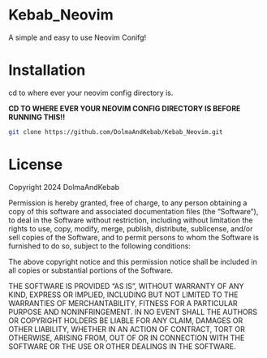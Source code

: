 # Kebab_Neovim 

A simple and easy to use Neovim Conifg!

# Installation 

cd to where ever your neovim config directory is.

<strong>CD TO WHERE EVER YOUR NEOVIM CONFIG DIRECTORY IS BEFORE RUNNING THIS!!</strong>

```bash
git clone https://github.com/DolmaAndKebab/Kebab_Neovim.git
```

# License 

Copyright 2024 DolmaAndKebab

Permission is hereby granted, free of charge, to any person obtaining a copy of this software and associated documentation files (the “Software”), to deal in the Software without restriction, including without limitation the rights to use, copy, modify, merge, publish, distribute, sublicense, and/or sell copies of the Software, and to permit persons to whom the Software is furnished to do so, subject to the following conditions:

The above copyright notice and this permission notice shall be included in all copies or substantial portions of the Software.

THE SOFTWARE IS PROVIDED “AS IS”, WITHOUT WARRANTY OF ANY KIND, EXPRESS OR IMPLIED, INCLUDING BUT NOT LIMITED TO THE WARRANTIES OF MERCHANTABILITY, FITNESS FOR A PARTICULAR PURPOSE AND NONINFRINGEMENT. IN NO EVENT SHALL THE AUTHORS OR COPYRIGHT HOLDERS BE LIABLE FOR ANY CLAIM, DAMAGES OR OTHER LIABILITY, WHETHER IN AN ACTION OF CONTRACT, TORT OR OTHERWISE, ARISING FROM, OUT OF OR IN CONNECTION WITH THE SOFTWARE OR THE USE OR OTHER DEALINGS IN THE SOFTWARE.
